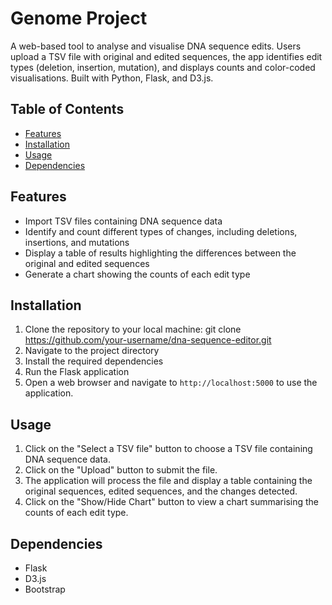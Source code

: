 # Genome Project
A web-based tool to analyse and visualise DNA sequence edits. Users upload a TSV file with original and edited sequences, the app identifies edit types (deletion, insertion, mutation), and displays counts and color-coded visualisations. Built with Python, Flask, and D3.js.

## Table of Contents

- [Features](#features)
- [Installation](#installation)
- [Usage](#usage)
- [Dependencies](#dependencies)

## Features

- Import TSV files containing DNA sequence data
- Identify and count different types of changes, including deletions, insertions, and mutations
- Display a table of results highlighting the differences between the original and edited sequences
- Generate a chart showing the counts of each edit type

## Installation

1. Clone the repository to your local machine: git clone https://github.com/your-username/dna-sequence-editor.git
2. Navigate to the project directory
3. Install the required dependencies
4. Run the Flask application
5. Open a web browser and navigate to `http://localhost:5000` to use the application.

## Usage

1. Click on the "Select a TSV file" button to choose a TSV file containing DNA sequence data.
2. Click on the "Upload" button to submit the file.
3. The application will process the file and display a table containing the original sequences, edited sequences, and the changes detected.
4. Click on the "Show/Hide Chart" button to view a chart summarising the counts of each edit type.

## Dependencies

- Flask
- D3.js
- Bootstrap
